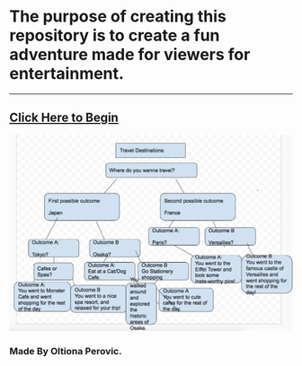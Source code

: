 # The purpose of creating this repository is to create a fun  adventure made for viewers for entertainment.
---
[Click Here to Begin](home.md)
---
![Click Here to see the diagram of this CYOA!](CYOA.png)
### Made By Oltiona Perovic.